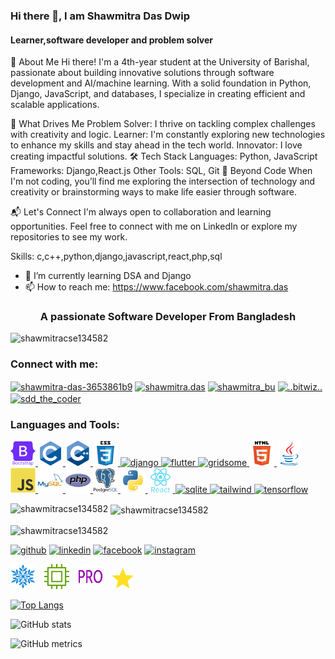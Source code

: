 ### Hi there 👋, I am Shawmitra Das Dwip
#### Learner,software developer and problem solver



👋 About Me
Hi there! I'm a 4th-year student at the University of Barishal, passionate about building innovative solutions through software development and AI/machine learning. With a solid foundation in Python, Django, JavaScript, and databases, I specialize in creating efficient and scalable applications.

🎯 What Drives Me
Problem Solver: I thrive on tackling complex challenges with creativity and logic.
Learner: I'm constantly exploring new technologies to enhance my skills and stay ahead in the tech world.
Innovator: I love creating impactful solutions.
🛠️ Tech Stack
Languages: Python, JavaScript
Frameworks: Django,React.js
Other Tools: SQL, Git
🌟 Beyond Code
When I'm not coding, you’ll find me exploring the intersection of technology and creativity or brainstorming ways to make life easier through software.

📬 Let's Connect
I'm always open to collaboration and learning opportunities. Feel free to connect with me on LinkedIn or explore my repositories to see my work.



Skills: c,c++,python,django,javascript,react,php,sql

- 🌱 I’m currently learning DSA and Django
- 📫 How to reach me: https://www.facebook.com/shawmitra.das

<h3 align="center">A passionate Software Developer From Bangladesh</h3>

<p align="left"> <img src="https://komarev.com/ghpvc/?username=shawmitracse134582&label=Profile%20views&color=0e75b6&style=flat" alt="shawmitracse134582" /> </p>

<h3 align="left">Connect with me:</h3>
<p align="left">
<a href="https://linkedin.com/in/shawmitra-das-3653861b9" target="blank"><img align="center" src="https://raw.githubusercontent.com/rahuldkjain/github-profile-readme-generator/master/src/images/icons/Social/linked-in-alt.svg" alt="shawmitra-das-3653861b9" height="30" width="40" /></a>
<a href="https://fb.com/shawmitra.das" target="blank"><img align="center" src="https://raw.githubusercontent.com/rahuldkjain/github-profile-readme-generator/master/src/images/icons/Social/facebook.svg" alt="shawmitra.das" height="30" width="40" /></a>
<a href="https://www.codechef.com/users/shawmitra_bu" target="blank"><img align="center" src="https://cdn.jsdelivr.net/npm/simple-icons@3.1.0/icons/codechef.svg" alt="shawmitra_bu" height="30" width="40" /></a>
<a href="https://codeforces.com/profile/..bitwiz.." target="blank"><img align="center" src="https://raw.githubusercontent.com/rahuldkjain/github-profile-readme-generator/master/src/images/icons/Social/codeforces.svg" alt="..bitwiz.." height="30" width="40" /></a>
<a href="https://www.leetcode.com/sdd_the_coder" target="blank"><img align="center" src="https://raw.githubusercontent.com/rahuldkjain/github-profile-readme-generator/master/src/images/icons/Social/leet-code.svg" alt="sdd_the_coder" height="30" width="40" /></a>
</p>

<h3 align="left">Languages and Tools:</h3>
<p align="left"> <a href="https://getbootstrap.com" target="_blank" rel="noreferrer"> <img src="https://raw.githubusercontent.com/devicons/devicon/master/icons/bootstrap/bootstrap-plain-wordmark.svg" alt="bootstrap" width="40" height="40"/> </a> <a href="https://www.cprogramming.com/" target="_blank" rel="noreferrer"> <img src="https://raw.githubusercontent.com/devicons/devicon/master/icons/c/c-original.svg" alt="c" width="40" height="40"/> </a> <a href="https://www.w3schools.com/cpp/" target="_blank" rel="noreferrer"> <img src="https://raw.githubusercontent.com/devicons/devicon/master/icons/cplusplus/cplusplus-original.svg" alt="cplusplus" width="40" height="40"/> </a> <a href="https://www.w3schools.com/css/" target="_blank" rel="noreferrer"> <img src="https://raw.githubusercontent.com/devicons/devicon/master/icons/css3/css3-original-wordmark.svg" alt="css3" width="40" height="40"/> </a> <a href="https://www.djangoproject.com/" target="_blank" rel="noreferrer"> <img src="https://cdn.worldvectorlogo.com/logos/django.svg" alt="django" width="40" height="40"/> </a> <a href="https://flutter.dev" target="_blank" rel="noreferrer"> <img src="https://www.vectorlogo.zone/logos/flutterio/flutterio-icon.svg" alt="flutter" width="40" height="40"/> </a> <a href="https://gridsome.org/" target="_blank" rel="noreferrer"> <img src="https://www.vectorlogo.zone/logos/gridsome/gridsome-icon.svg" alt="gridsome" width="40" height="40"/> </a> <a href="https://www.w3.org/html/" target="_blank" rel="noreferrer"> <img src="https://raw.githubusercontent.com/devicons/devicon/master/icons/html5/html5-original-wordmark.svg" alt="html5" width="40" height="40"/> </a> <a href="https://www.java.com" target="_blank" rel="noreferrer"> <img src="https://raw.githubusercontent.com/devicons/devicon/master/icons/java/java-original.svg" alt="java" width="40" height="40"/> </a> <a href="https://developer.mozilla.org/en-US/docs/Web/JavaScript" target="_blank" rel="noreferrer"> <img src="https://raw.githubusercontent.com/devicons/devicon/master/icons/javascript/javascript-original.svg" alt="javascript" width="40" height="40"/> </a> <a href="https://www.mysql.com/" target="_blank" rel="noreferrer"> <img src="https://raw.githubusercontent.com/devicons/devicon/master/icons/mysql/mysql-original-wordmark.svg" alt="mysql" width="40" height="40"/> </a> <a href="https://www.php.net" target="_blank" rel="noreferrer"> <img src="https://raw.githubusercontent.com/devicons/devicon/master/icons/php/php-original.svg" alt="php" width="40" height="40"/> </a> <a href="https://www.postgresql.org" target="_blank" rel="noreferrer"> <img src="https://raw.githubusercontent.com/devicons/devicon/master/icons/postgresql/postgresql-original-wordmark.svg" alt="postgresql" width="40" height="40"/> </a> <a href="https://www.python.org" target="_blank" rel="noreferrer"> <img src="https://raw.githubusercontent.com/devicons/devicon/master/icons/python/python-original.svg" alt="python" width="40" height="40"/> </a> <a href="https://reactjs.org/" target="_blank" rel="noreferrer"> <img src="https://raw.githubusercontent.com/devicons/devicon/master/icons/react/react-original-wordmark.svg" alt="react" width="40" height="40"/> </a> <a href="https://www.sqlite.org/" target="_blank" rel="noreferrer"> <img src="https://www.vectorlogo.zone/logos/sqlite/sqlite-icon.svg" alt="sqlite" width="40" height="40"/> </a> <a href="https://tailwindcss.com/" target="_blank" rel="noreferrer"> <img src="https://www.vectorlogo.zone/logos/tailwindcss/tailwindcss-icon.svg" alt="tailwind" width="40" height="40"/> </a> <a href="https://www.tensorflow.org" target="_blank" rel="noreferrer"> <img src="https://www.vectorlogo.zone/logos/tensorflow/tensorflow-icon.svg" alt="tensorflow" width="40" height="40"/> </a> </p>

<p><img align="left" src="https://github-readme-stats.vercel.app/api/top-langs?username=shawmitracse134582&show_icons=true&locale=en&layout=compact" alt="shawmitracse134582" /></p>

<p>&nbsp;<img align="center" src="https://github-readme-stats.vercel.app/api?username=shawmitracse134582&show_icons=true&locale=en" alt="shawmitracse134582" /></p>

<p><img align="center" src="https://github-readme-streak-stats.herokuapp.com/?user=shawmitracse134582&" alt="shawmitracse134582" /></p>



[<img src='https://cdn.jsdelivr.net/npm/simple-icons@3.0.1/icons/github.svg' alt='github' height='40'>](https://github.com/shAwmitrAcse134582)  [<img src='https://cdn.jsdelivr.net/npm/simple-icons@3.0.1/icons/linkedin.svg' alt='linkedin' height='40'>](https://www.linkedin.com/in/shawmitra/)  [<img src='https://cdn.jsdelivr.net/npm/simple-icons@3.0.1/icons/facebook.svg' alt='facebook' height='40'>](https://www.facebook.com/Shawmitra)  [<img src='https://cdn.jsdelivr.net/npm/simple-icons@3.0.1/icons/instagram.svg' alt='instagram' height='40'>](https://www.instagram.com/shawmitradas/)    

<a href='https://archiveprogram.github.com/'><img src='https://raw.githubusercontent.com/acervenky/animated-github-badges/master/assets/acbadge.gif' width='40' height='40'></a> <a href='https://docs.github.com/en/developers'><img src='https://raw.githubusercontent.com/acervenky/animated-github-badges/master/assets/devbadge.gif' width='40' height='40'></a> <a href='https://github.com/pricing'><img src='https://raw.githubusercontent.com/acervenky/animated-github-badges/master/assets/pro.gif' width='40' height='40'></a> <a href='https://stars.github.com/'><img src='https://raw.githubusercontent.com/acervenky/animated-github-badges/master/assets/starbadge.gif' width='35' height='35'></a> 



[![Top Langs](https://github-readme-stats.vercel.app/api/top-langs/?username=shAwmitrAcse134582)](https://github.com/anuraghazra/github-readme-stats)

![GitHub stats](https://github-readme-stats.vercel.app/api?username=shAwmitrAcse134582&show_icons=true)  



![GitHub metrics](https://metrics.lecoq.io/shAwmitrAcse134582)  

 
